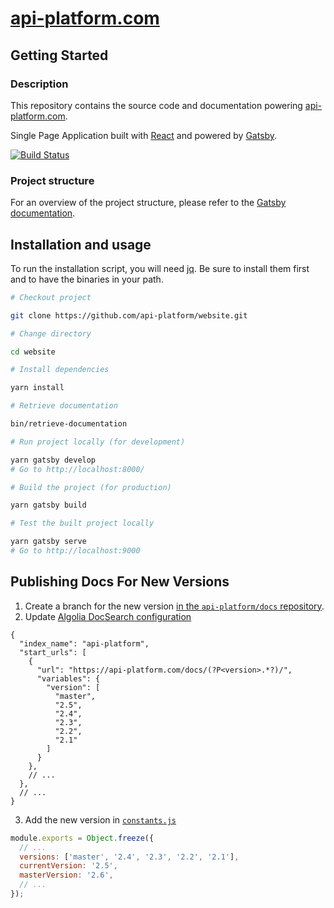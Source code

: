 # [api-platform.com](api-platform.com)

## Getting Started

### Description

This repository contains the source code and documentation powering [api-platform.com](https://api-platform.com/).

Single Page Application built with [React](https://facebook.github.io/react/) and powered by [Gatsby](https://www.gatsbyjs.org/).

[![Build Status](https://travis-ci.org/api-platform/website.svg?branch=master)](https://travis-ci.org/api-platform/website)

### Project structure

For an overview of the project structure, please refer to the [Gatsby documentation](https://www.gatsbyjs.org/docs/building-with-components/).

## Installation and usage

To run the installation script, you will need [jq](https://stedolan.github.io/jq/).
Be sure to install them first and to have the binaries in your path.

```sh
# Checkout project

git clone https://github.com/api-platform/website.git

# Change directory

cd website 

# Install dependencies

yarn install

# Retrieve documentation

bin/retrieve-documentation

# Run project locally (for development)

yarn gatsby develop
# Go to http://localhost:8000/

# Build the project (for production)

yarn gatsby build

# Test the built project locally

yarn gatsby serve
# Go to http://localhost:9000
```

## Publishing Docs For New Versions

1. Create a branch for the new version [in the `api-platform/docs` repository](https://github.com/api-platform/docs).
2. Update [Algolia DocSearch configuration](https://github.com/algolia/docsearch-configs/blob/master/configs/api-platform.json)
```jsonc
{
  "index_name": "api-platform",
  "start_urls": [
    {
      "url": "https://api-platform.com/docs/(?P<version>.*?)/",
      "variables": {
        "version": [
          "master",
          "2.5",
          "2.4",
          "2.3",
          "2.2",
          "2.1"
        ]
      }
    },
    // ...
  },
  // ...
}
```
3. Add the new version in [`constants.js`](https://github.com/api-platform/website/blob/master/constants.js)
```javascript
module.exports = Object.freeze({
  // ...
  versions: ['master', '2.4', '2.3', '2.2', '2.1'],
  currentVersion: '2.5',
  masterVersion: '2.6',
  // ...
});
```
